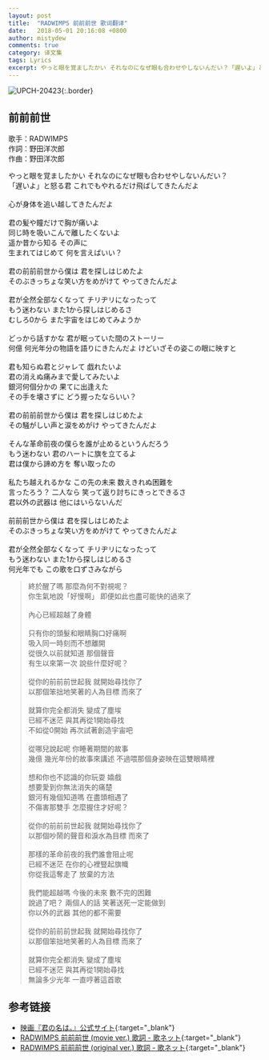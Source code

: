 ```yaml
---
layout: post
title:  "RADWIMPS 前前前世 歌词翻译"
date:   2018-05-01 20:16:08 +0800
author: mistydew
comments: true
category: 译文集
tags: Lyrics
excerpt: やっと眼を覚ましたかい それなのになぜ眼も合わせやしないんだい？「遅いよ」と怒る君 これでもやれるだけ飛ばしてきたんだよ。
---
```

![UPCH-20423](https://mistydew.github.io/assets/images/cover/misc/UPCH-20423.jpg){:.border}

## 前前前世

歌手：RADWIMPS<br>
作詞：野田洋次郎<br>
作曲：野田洋次郎

<div class="lyric-original">
<p>
やっと眼を覚ましたかい それなのになぜ眼も合わせやしないんだい？<br>
「遅いよ」と怒る君 これでもやれるだけ飛ばしてきたんだよ<br>
<br>
心が身体を追い越してきたんだよ<br>
<br>
君の髪や瞳だけで胸が痛いよ<br>
同じ時を吸いこんで離したくないよ<br>
遥か昔から知る その声に<br>
生まれてはじめて 何を言えばいい？<br>
<br>
君の前前前世から僕は 君を探しはじめたよ<br>
そのぶきっちょな笑い方をめがけて やってきたんだよ<br>
<br>
君が全然全部なくなって チリヂリになったって<br>
もう迷わない また1から探しはじめるさ<br>
むしろ0から また宇宙をはじめてみようか<br>
<br>
どっから話すかな 君が眠っていた間のストーリー<br>
何億 何光年分の物語を語りにきたんだよ けどいざその姿この眼に映すと<br>
<br>
君も知らぬ君とジャレて 戯れたいよ<br>
君の消えぬ痛みまで愛してみたいよ<br>
銀河何個分かの 果てに出逢えた<br>
その手を壊さずに どう握ったならいい？<br>
<br>
君の前前前世から僕は 君を探しはじめたよ<br>
その騒がしい声と涙をめがけ やってきたんだよ<br>
<br>
そんな革命前夜の僕らを誰が止めるというんだろう<br>
もう迷わない 君のハートに旗を立てるよ<br>
君は僕から諦め方を 奪い取ったの<br>
<br>
私たち越えれるかな この先の未来 数えきれぬ困難を<br>
言ったろう？ 二人なら 笑って返り討ちにきっとできるさ<br>
君以外の武器は 他にはいらないんだ<br>
<br>
前前前世から僕は 君を探しはじめたよ<br>
そのぶきっちょな笑い方をめがけて やってきたんだよ<br>
<br>
君が全然全部なくなって チリヂリになったって<br>
もう迷わない また1から探しはじめるさ<br>
何光年でも この歌を口ずさみながら
</p>
</div>

<div class="lyric-translation">
<blockquote>
終於醒了嗎 那麼為何不對視呢？<br>
你生氣地說「好慢啊」 即便如此也盡可能快的過來了<br>
<br>
內心已經超越了身體<br>
<br>
只有你的頭髮和眼睛胸口好痛啊<br>
吸入同一時刻而不想離開<br>
從很久以前就知道 那個聲音<br>
有生以來第一次 說些什麼好呢？<br>
<br>
從你的前前前世起我 就開始尋找你了<br>
以那個笨拙地笑著的人為目標 而來了<br>
<br>
就算你完全都消失 變成了塵埃<br>
已經不迷茫 與其再從1開始尋找<br>
不如從0開始 再次試著創造宇宙吧<br>
<br>
從哪兒說起呢 你睡著期間的故事<br>
幾億 幾光年份的故事來講述 不過喂那個身姿映在這雙眼睛裡<br>
<br>
想和你也不認識的你玩耍 嬉戲<br>
想要愛到你無法消失的痛楚<br>
銀河有幾個知道嗎 在盡頭相遇了<br>
不傷害那雙手 怎麼握住才好呢？<br>
<br>
從你的前前前世起我 就開始尋找你了<br>
以那個吵鬧的聲音和淚水為目標 而來了<br>
<br>
那樣的革命前夜的我們誰會阻止呢<br>
已經不迷茫 在你的心裡豎起旗幟<br>
你從我這奪走了 放棄的方法<br>
<br>
我們能超越嗎 今後的未來 數不完的困難<br>
說過了吧？ 兩個人的話 笑著送死一定能做到<br>
你以外的武器 其他的都不需要<br>
<br>
從你的前前前世起我 就開始尋找你了<br>
以那個笨拙地笑著的人為目標 而來了<br>
<br>
就算你完全都消失 變成了塵埃<br>
已經不迷茫 與其再從1開始尋找<br>
無論多少光年 一直哼著這首歌
</blockquote>
</div>

## 参考链接

* [映画『君の名は。』公式サイト](http://www.kiminona.com){:target="_blank"}
* [RADWIMPS 前前前世 (movie ver.) 歌詞 - 歌ネット](https://www.uta-net.com/song/211495){:target="_blank"}
* [RADWIMPS 前前前世 (original ver.) 歌詞 - 歌ネット](https://www.uta-net.com/song/211993){:target="_blank"}

